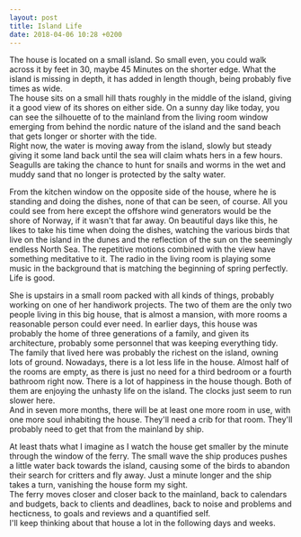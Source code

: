 ```yaml
---
layout: post
title: Island Life
date: 2018-04-06 10:28 +0200
---
```


The house is located on a small island. So small even, you could walk across it by feet in 30, maybe 45 Minutes on the shorter edge. What the island is missing in depth, it has added in length though, being probably five times as wide.  
The house sits on a small hill thats roughly in the middle of the island, giving it a good view of its shores on either side. On a sunny day like today, you can see the silhouette of to the mainland from the living room window emerging from behind the nordic nature of the island and the sand beach that gets longer or shorter with the tide.  
Right now, the water is moving away from the island, slowly but steady giving it some land back until the sea will claim whats hers in a few hours. Seagulls are taking the chance to hunt for snails and worms in the wet and muddy sand that no longer is protected by the salty water.

From the kitchen window on the opposite side of the house, where he is standing and doing the dishes, none of that can be seen, of course. All you could see from here except the offshore wind generators would be the shore of Norway, if it wasn't that far away. On beautiful days like this, he likes to take his time when doing the dishes, watching the various birds that live on the island in the dunes and the reflection of the sun on the seemingly endless North Sea. The repetitive motions combined with the view have something meditative to it. The radio in the living room is playing some music in the background that is matching the beginning of spring perfectly. Life is good.

She is upstairs in a small room packed with all kinds of things, probably working on one of her handiwork projects. The two of them are the only two people living in this big house, that is almost a mansion, with more rooms a reasonable person could ever need. In earlier days, this house was probably the home of three generations of a family, and given its architecture, probably some personnel that was keeping everything tidy. The family that lived here was probably the richest on the island, owning lots of ground. Nowadays, there is a lot less life in the house. Almost half of the rooms are empty, as there is just no need for a third bedroom or a fourth  bathroom right now. There is a lot of happiness in the house though. Both of them are enjoying the unhasty life on the island. The clocks just seem to run slower here.  
And in seven more months, there will be at least one more room in use, with one more soul inhabiting the house. They'll need a crib for that room. They'll probably need to get that from the mainland by ship.

At least thats what I imagine as I watch the house get smaller by the minute through the window of the ferry. The small wave the ship produces pushes a little water back towards the island, causing some of the birds to abandon their search for critters and fly away. Just a minute longer and the ship takes a turn, vanishing the house form my sight.  
The ferry moves closer and closer back to the mainland, back to calendars and budgets, back to clients and deadlines, back to noise and problems and hecticness, to goals and reviews and a quantified self.  
I'll keep thinking about that house a lot in the following days and weeks.
